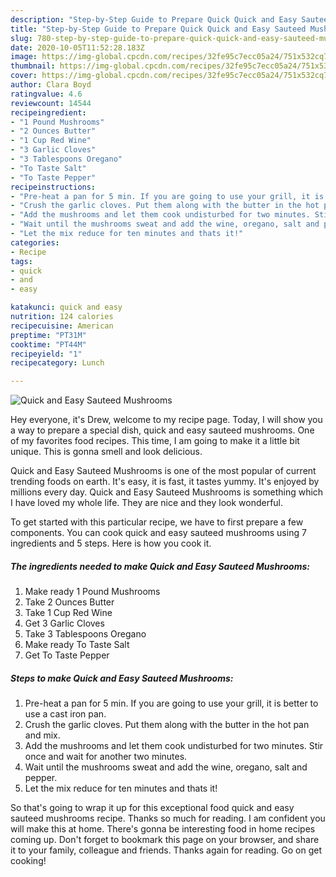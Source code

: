 ```yaml
---
description: "Step-by-Step Guide to Prepare Quick Quick and Easy Sauteed Mushrooms"
title: "Step-by-Step Guide to Prepare Quick Quick and Easy Sauteed Mushrooms"
slug: 780-step-by-step-guide-to-prepare-quick-quick-and-easy-sauteed-mushrooms
date: 2020-10-05T11:52:28.183Z
image: https://img-global.cpcdn.com/recipes/32fe95c7ecc05a24/751x532cq70/quick-and-easy-sauteed-mushrooms-recipe-main-photo.jpg
thumbnail: https://img-global.cpcdn.com/recipes/32fe95c7ecc05a24/751x532cq70/quick-and-easy-sauteed-mushrooms-recipe-main-photo.jpg
cover: https://img-global.cpcdn.com/recipes/32fe95c7ecc05a24/751x532cq70/quick-and-easy-sauteed-mushrooms-recipe-main-photo.jpg
author: Clara Boyd
ratingvalue: 4.6
reviewcount: 14544
recipeingredient:
- "1 Pound Mushrooms"
- "2 Ounces Butter"
- "1 Cup Red Wine"
- "3 Garlic Cloves"
- "3 Tablespoons Oregano"
- "To Taste Salt"
- "To Taste Pepper"
recipeinstructions:
- "Pre-heat a pan for 5 min. If you are going to use your grill, it is better to use a cast iron pan."
- "Crush the garlic cloves. Put them along with the butter in the hot pan and mix."
- "Add the mushrooms and let them cook undisturbed for two minutes. Stir once and wait for another two minutes."
- "Wait until the mushrooms sweat and add the wine, oregano, salt and pepper."
- "Let the mix reduce for ten minutes and thats it!"
categories:
- Recipe
tags:
- quick
- and
- easy

katakunci: quick and easy 
nutrition: 124 calories
recipecuisine: American
preptime: "PT31M"
cooktime: "PT44M"
recipeyield: "1"
recipecategory: Lunch

---
```



![Quick and Easy Sauteed Mushrooms](https://img-global.cpcdn.com/recipes/32fe95c7ecc05a24/751x532cq70/quick-and-easy-sauteed-mushrooms-recipe-main-photo.jpg)

Hey everyone, it's Drew, welcome to my recipe page. Today, I will show you a way to prepare a special dish, quick and easy sauteed mushrooms. One of my favorites food recipes. This time, I am going to make it a little bit unique. This is gonna smell and look delicious.



Quick and Easy Sauteed Mushrooms is one of the most popular of current trending foods on earth. It's easy, it is fast, it tastes yummy. It's enjoyed by millions every day. Quick and Easy Sauteed Mushrooms is something which I have loved my whole life. They are nice and they look wonderful.


To get started with this particular recipe, we have to first prepare a few components. You can cook quick and easy sauteed mushrooms using 7 ingredients and 5 steps. Here is how you cook it.

<!--inarticleads1-->

##### The ingredients needed to make Quick and Easy Sauteed Mushrooms:

1. Make ready 1 Pound Mushrooms
1. Take 2 Ounces Butter
1. Take 1 Cup Red Wine
1. Get 3 Garlic Cloves
1. Take 3 Tablespoons Oregano
1. Make ready To Taste Salt
1. Get To Taste Pepper




<!--inarticleads2-->

##### Steps to make Quick and Easy Sauteed Mushrooms:

1. Pre-heat a pan for 5 min. If you are going to use your grill, it is better to use a cast iron pan.
1. Crush the garlic cloves. Put them along with the butter in the hot pan and mix.
1. Add the mushrooms and let them cook undisturbed for two minutes. Stir once and wait for another two minutes.
1. Wait until the mushrooms sweat and add the wine, oregano, salt and pepper.
1. Let the mix reduce for ten minutes and thats it!




So that's going to wrap it up for this exceptional food quick and easy sauteed mushrooms recipe. Thanks so much for reading. I am confident you will make this at home. There's gonna be interesting food in home recipes coming up. Don't forget to bookmark this page on your browser, and share it to your family, colleague and friends. Thanks again for reading. Go on get cooking!
